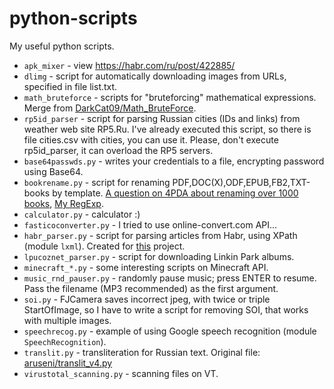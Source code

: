 # python-scripts
My useful python scripts.
- `apk_mixer` - view https://habr.com/ru/post/422885/
- `dlimg` - script for automatically downloading images from URLs, specified in file list.txt.
- `math_bruteforce` - scripts for "bruteforcing" mathematical expressions. Merge from [DarkCat09/Math_BruteForce](https://github.com/DarkCat09/Math_BruteForce).
- `rp5id_parser` - script for parsing Russian cities (IDs and links) from weather web site RP5.Ru. I've already executed this script, so there is file cities.csv with cities, you can use it. Please, don't execute rp5id_parser, it can overload the RP5 servers.
- `base64passwds.py` - writes your credentials to a file, encrypting password using Base64.
- `bookrename.py` - script for renaming PDF,DOC(X),ODF,EPUB,FB2,TXT-books by template. [A question on 4PDA about renaming over 1000 books](https://4pda.ru/forum/index.php?s=&showtopic=256807&view=findpost&p=105705978), [My RegExp](https://regexr.com/5q42v).
- `calculator.py` - calculator :)
- `fasticoconverter.py` - I tried to use online-convert.com API...
- `habr_parser.py` - script for parsing articles from Habr, using XPath (module `lxml`). Created for [this](https://github.com/IngCenter/SMM) project.
- `lpucoznet_parser.py` - script for downloading Linkin Park albums.
- `minecraft_*.py` - some interesting scripts on Minecraft API.
- `music_rnd_pauser.py` - randomly pause music; press ENTER to resume. Pass the filename (MP3 recommended) as the first argument.
- `soi.py` - FJCamera saves incorrect jpeg, with twice or triple StartOfImage, so I have to write a script for removing SOI, that works with multiple images.
- `speechrecog.py` - example of using Google speech recognition (module `SpeechRecognition`).
- `translit.py` - transliteration for Russian text. Original file: [aruseni/translit_v4.py](https://gist.github.com/aruseni/1685068)
- `virustotal_scanning.py` - scanning files on VT.
